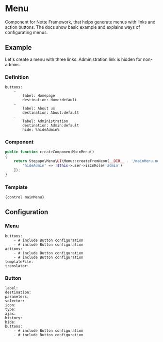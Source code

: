 # Menu

Component for Nette Framework, that helps generate menus with links and action buttons. The docs show basic example and explains ways of configurating menus.

## Example

Let's create a menu with three links. Administration link is hidden for non-admins.

### Definition

```neon
buttons:
	-
		label: Homepage
		destination: Home:default
	-
		label: About us
		destination: About:default
	-
		label: Administration
		destination: Admin:default
		hide: %hideAdmin%
```

### Component

```php
public function createComponentMainMenu()
{
	return Stepapo\Menu\UI\Menu::createFromNeon(__DIR__ . '/mainMenu.neon', [
		'hideAdmin' => !$this->user->isInRole('admin')
	]);
}
```

### Template

```latte
{control mainMenu}
```

## Configuration

### Menu

```neon
buttons:
	- # include Button configuration
	- # include Button configuration
actions:
	- # include Button configuration
	- # include Button configuration
templateFile:
translator:
```

### Button

```neon
label:
destination:
parameters:
selector:
icon:
type:
ajax:
history:
hide:
buttons:
	- # include Button configuration
	- # include Button configuration
```

